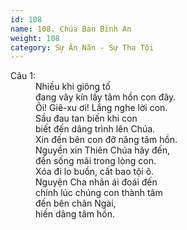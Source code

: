 ```yaml
---
id: 108
name: 108. Chúa Ban Bình An
weight: 108
category: Sự Ăn Năn - Sự Tha Tội
---
```

<dl><dt>Câu 1:</dt><dd data-verse="1">Nhiều khi giông tố <br/>đang vây kín lấy tâm hồn con đây. <br/>Ôi! Giê-xu ơi! Lắng nghe lời con. <br/>Sầu đau tan biến khi con <br/>biết đến dâng trình lên Chúa. <br/>Xin đến bên con đỡ nâng tâm hồn. <br/>Nguyền xin Thiên Chúa hãy đến, <br/>đến sống mãi trong lòng con. <br/>Xóa đi lo buồn, cất bao tội ô. <br/>Nguyện Cha nhân ái đoái đến <br/>chính lúc chúng con thành tâm <br/>đến bên chân Ngài, <br/>hiến dâng tâm hồn. </dd></dl>
